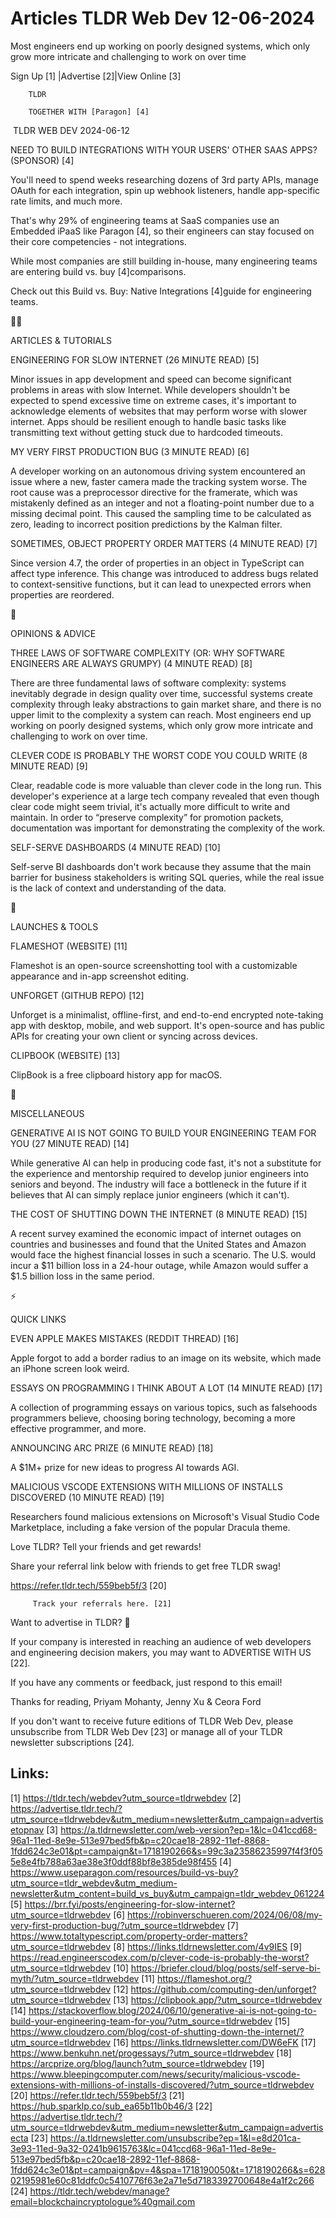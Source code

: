 # Articles TLDR Web Dev 12-06-2024

Most engineers end up working on poorly designed systems, which only
grow more intricate and challenging to work on over time  

 Sign Up [1] |Advertise [2]|View Online [3] 

		TLDR 

		TOGETHER WITH [Paragon] [4]

 TLDR WEB DEV 2024-06-12

 NEED TO BUILD INTEGRATIONS WITH YOUR USERS' OTHER SAAS APPS?
(SPONSOR) [4] 

 You'll need to spend weeks researching dozens of 3rd party APIs,
manage OAuth for each integration, spin up webhook listeners, handle
app-specific rate limits, and much more.

That's why 29% of engineering teams at SaaS companies use an Embedded
iPaaS like Paragon [4], so their engineers can stay focused on their
core competencies - not integrations.

While most companies are still building in-house, many engineering
teams are entering build vs. buy [4]comparisons.

Check out this Build vs. Buy: Native Integrations [4]guide for
engineering teams.

🧑‍💻 

ARTICLES & TUTORIALS

 ENGINEERING FOR SLOW INTERNET (26 MINUTE READ) [5] 

 Minor issues in app development and speed can become significant
problems in areas with slow Internet. While developers shouldn't be
expected to spend excessive time on extreme cases, it's important to
acknowledge elements of websites that may perform worse with slower
internet. Apps should be resilient enough to handle basic tasks like
transmitting text without getting stuck due to hardcoded timeouts. 

 MY VERY FIRST PRODUCTION BUG (3 MINUTE READ) [6] 

 A developer working on an autonomous driving system encountered an
issue where a new, faster camera made the tracking system worse. The
root cause was a preprocessor directive for the framerate, which was
mistakenly defined as an integer and not a floating-point number due
to a missing decimal point. This caused the sampling time to be
calculated as zero, leading to incorrect position predictions by the
Kalman filter. 

 SOMETIMES, OBJECT PROPERTY ORDER MATTERS (4 MINUTE READ) [7] 

 Since version 4.7, the order of properties in an object in TypeScript
can affect type inference. This change was introduced to address bugs
related to context-sensitive functions, but it can lead to unexpected
errors when properties are reordered. 

🧠 

OPINIONS & ADVICE

 THREE LAWS OF SOFTWARE COMPLEXITY (OR: WHY SOFTWARE ENGINEERS ARE
ALWAYS GRUMPY) (4 MINUTE READ) [8] 

 There are three fundamental laws of software complexity: systems
inevitably degrade in design quality over time, successful systems
create complexity through leaky abstractions to gain market share, and
there is no upper limit to the complexity a system can reach. Most
engineers end up working on poorly designed systems, which only grow
more intricate and challenging to work on over time. 

 CLEVER CODE IS PROBABLY THE WORST CODE YOU COULD WRITE (8 MINUTE
READ) [9] 

 Clear, readable code is more valuable than clever code in the long
run. This developer's experience at a large tech company revealed that
even though clear code might seem trivial, it's actually more
difficult to write and maintain. In order to “preserve complexity”
for promotion packets, documentation was important for demonstrating
the complexity of the work. 

 SELF-SERVE DASHBOARDS (4 MINUTE READ) [10] 

 Self-serve BI dashboards don't work because they assume that the main
barrier for business stakeholders is writing SQL queries, while the
real issue is the lack of context and understanding of the data. 

🚀 

LAUNCHES & TOOLS

 FLAMESHOT (WEBSITE) [11] 

 Flameshot is an open-source screenshotting tool with a customizable
appearance and in-app screenshot editing. 

 UNFORGET (GITHUB REPO) [12] 

 Unforget is a minimalist, offline-first, and end-to-end encrypted
note-taking app with desktop, mobile, and web support. It's
open-source and has public APIs for creating your own client or
syncing across devices. 

 CLIPBOOK (WEBSITE) [13] 

 ClipBook is a free clipboard history app for macOS. 

🎁 

MISCELLANEOUS

 GENERATIVE AI IS NOT GOING TO BUILD YOUR ENGINEERING TEAM FOR YOU (27
MINUTE READ) [14] 

 While generative AI can help in producing code fast, it's not a
substitute for the experience and mentorship required to develop
junior engineers into seniors and beyond. The industry will face a
bottleneck in the future if it believes that AI can simply replace
junior engineers (which it can't). 

 THE COST OF SHUTTING DOWN THE INTERNET (8 MINUTE READ) [15] 

 A recent survey examined the economic impact of internet outages on
countries and businesses and found that the United States and Amazon
would face the highest financial losses in such a scenario. The U.S.
would incur a $11 billion loss in a 24-hour outage, while Amazon would
suffer a $1.5 billion loss in the same period. 

⚡ 

QUICK LINKS

 EVEN APPLE MAKES MISTAKES (REDDIT THREAD) [16] 

 Apple forgot to add a border radius to an image on its website, which
made an iPhone screen look weird. 

 ESSAYS ON PROGRAMMING I THINK ABOUT A LOT (14 MINUTE READ) [17] 

 A collection of programming essays on various topics, such as
falsehoods programmers believe, choosing boring technology, becoming a
more effective programmer, and more. 

 ANNOUNCING ARC PRIZE (6 MINUTE READ) [18] 

 A $1M+ prize for new ideas to progress AI towards AGI. 

 MALICIOUS VSCODE EXTENSIONS WITH MILLIONS OF INSTALLS DISCOVERED (10
MINUTE READ) [19] 

 Researchers found malicious extensions on Microsoft's Visual Studio
Code Marketplace, including a fake version of the popular Dracula
theme. 

Love TLDR? Tell your friends and get rewards!

 Share your referral link below with friends to get free TLDR swag! 

 https://refer.tldr.tech/559beb5f/3 [20] 

		 Track your referrals here. [21] 

Want to advertise in TLDR? 📰

 If your company is interested in reaching an audience of web
developers and engineering decision makers, you may want to ADVERTISE
WITH US [22]. 

 If you have any comments or feedback, just respond to this email! 

Thanks for reading, 
Priyam Mohanty, Jenny Xu & Ceora Ford 

If you don't want to receive future editions of TLDR Web Dev, please
unsubscribe from TLDR Web Dev [23] or manage all of your TLDR
newsletter subscriptions [24]. 

 

Links:
------
[1] https://tldr.tech/webdev?utm_source=tldrwebdev
[2] https://advertise.tldr.tech/?utm_source=tldrwebdev&utm_medium=newsletter&utm_campaign=advertisetopnav
[3] https://a.tldrnewsletter.com/web-version?ep=1&lc=041ccd68-96a1-11ed-8e9e-513e97bed5fb&p=c20cae18-2892-11ef-8868-1fdd624c3e01&pt=campaign&t=1718190266&s=99c3a23586235997f4f3f055e8e4fb788a63ae38e3f0ddf88bf8e385de98f455
[4] https://www.useparagon.com/resources/build-vs-buy?utm_source=tldr_webdev&utm_medium-newsletter&utm_content=build_vs_buy&utm_campaign=tldr_webdev_061224
[5] https://brr.fyi/posts/engineering-for-slow-internet?utm_source=tldrwebdev
[6] https://robinverschueren.com/2024/06/08/my-very-first-production-bug/?utm_source=tldrwebdev
[7] https://www.totaltypescript.com/property-order-matters?utm_source=tldrwebdev
[8] https://links.tldrnewsletter.com/4v9IES
[9] https://read.engineerscodex.com/p/clever-code-is-probably-the-worst?utm_source=tldrwebdev
[10] https://briefer.cloud/blog/posts/self-serve-bi-myth/?utm_source=tldrwebdev
[11] https://flameshot.org/?utm_source=tldrwebdev
[12] https://github.com/computing-den/unforget?utm_source=tldrwebdev
[13] https://clipbook.app/?utm_source=tldrwebdev
[14] https://stackoverflow.blog/2024/06/10/generative-ai-is-not-going-to-build-your-engineering-team-for-you/?utm_source=tldrwebdev
[15] https://www.cloudzero.com/blog/cost-of-shutting-down-the-internet/?utm_source=tldrwebdev
[16] https://links.tldrnewsletter.com/DW6eFK
[17] https://www.benkuhn.net/progessays/?utm_source=tldrwebdev
[18] https://arcprize.org/blog/launch?utm_source=tldrwebdev
[19] https://www.bleepingcomputer.com/news/security/malicious-vscode-extensions-with-millions-of-installs-discovered/?utm_source=tldrwebdev
[20] https://refer.tldr.tech/559beb5f/3
[21] https://hub.sparklp.co/sub_ea65b11b0b46/3
[22] https://advertise.tldr.tech/?utm_source=tldrwebdev&utm_medium=newsletter&utm_campaign=advertisecta
[23] https://a.tldrnewsletter.com/unsubscribe?ep=1&l=e8d201ca-3e93-11ed-9a32-0241b9615763&lc=041ccd68-96a1-11ed-8e9e-513e97bed5fb&p=c20cae18-2892-11ef-8868-1fdd624c3e01&pt=campaign&pv=4&spa=1718190050&t=1718190266&s=62802195981e60c81ddfc0c5410776f63e2a71e5d7183392700648e4a1f2c266
[24] https://tldr.tech/webdev/manage?email=blockchaincryptologue%40gmail.com
